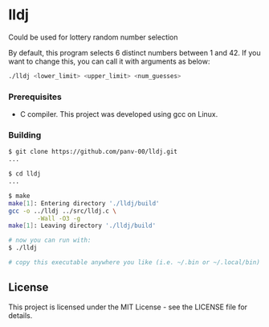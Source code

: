 # lldj
Could be used for lottery random number selection

By default, this program selects 6 distinct numbers between 1 and 42.
If you want to change this, you can call it with arguments as below:

```bash
./lldj <lower_limit> <upper_limit> <num_guesses>
```

### Prerequisites

- C compiler. This project was developed using gcc on Linux.

### Building

```bash
$ git clone https://github.com/panv-00/lldj.git
...

$ cd lldj
...

$ make
make[1]: Entering directory './lldj/build'
gcc -o ../lldj ../src/lldj.c \
        -Wall -O3 -g
make[1]: Leaving directory './lldj/build'

# now you can run with:
$ ./lldj

# copy this executable anywhere you like (i.e. ~/.bin or ~/.local/bin)
```

## License

This project is licensed under the MIT License - see the LICENSE file for details.
